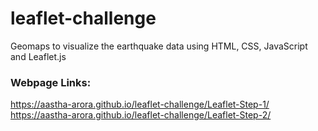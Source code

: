 # leaflet-challenge
Geomaps to visualize the earthquake data using HTML, CSS, JavaScript and Leaflet.js

### Webpage Links:
https://aastha-arora.github.io/leaflet-challenge/Leaflet-Step-1/
https://aastha-arora.github.io/leaflet-challenge/Leaflet-Step-2/
